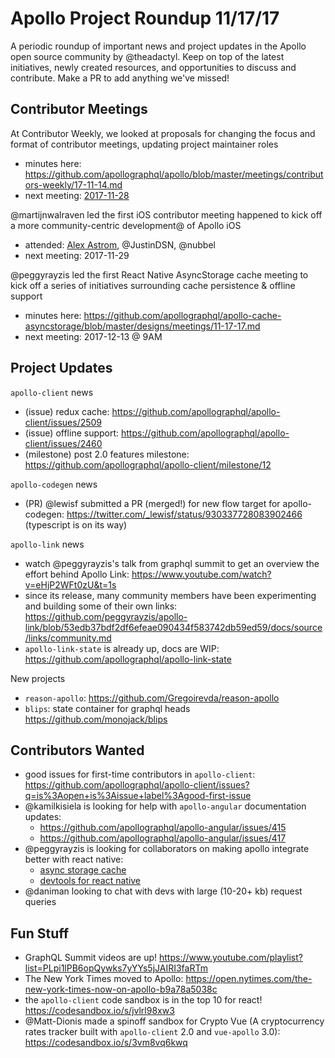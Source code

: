 
# Apollo Project Roundup 11/17/17

A periodic roundup of important news and project updates in the Apollo open source community by @theadactyl. Keep on top of the latest initiatives, newly created resources, and opportunities to discuss and contribute. Make a PR to add anything we've missed!

## Contributor Meetings

At Contributor Weekly, we looked at proposals for changing the focus and format of contributor meetings, updating project maintainer roles
- minutes here:  https://github.com/apollographql/apollo/blob/master/meetings/contributors-weekly/17-11-14.md
- next meeting: [2017-11-28](https://github.com/apollographql/apollo/blob/master/meetings/contributors-weekly/17-11-28.md)

@martijnwalraven led the first iOS contributor meeting happened to kick off a more community-centric development@ of Apollo iOS
- attended: [Alex Astrom](http://www.iosnomad.com), @JustinDSN, @nubbel
- next meeting: 2017-11-29

@peggyrayzis led the first React Native AsyncStorage cache meeting to kick off a series of initiatives surrounding cache persistence & offline support
- minutes here: https://github.com/apollographql/apollo-cache-asyncstorage/blob/master/designs/meetings/11-17-17.md
- next meeting: 2017-12-13 @ 9AM

## Project Updates 
`apollo-client` news 
- (issue) redux cache: https://github.com/apollographql/apollo-client/issues/2509
- (issue) offline support: https://github.com/apollographql/apollo-client/issues/2460
- (milestone) post 2.0 features milestone: https://github.com/apollographql/apollo-client/milestone/12

`apollo-codegen` news
- (PR) @lewisf submitted a PR (merged!) for new flow target for apollo-codegen: https://twitter.com/_lewisf/status/930337728083902466 (typescript is on its way)

`apollo-link` news
- watch @peggyrayzis's talk from graphql summit to get an overview the effort behind Apollo Link: https://www.youtube.com/watch?v=eHjP2WFt0zU&t=1s
- since its release, many community members have been experimenting and building some of their own links: https://github.com/peggyrayzis/apollo-link/blob/53edb37bdf2df6efeae090434f583742db59ed59/docs/source/links/community.md
- `apollo-link-state` is already up, docs are WIP: https://github.com/apollographql/apollo-link-state

New projects
   * `reason-apollo`: https://github.com/Gregoirevda/reason-apollo
   * `blips`: state container for graphql heads https://github.com/monojack/blips

## Contributors Wanted
- good issues for first-time contributors in `apollo-client`: https://github.com/apollographql/apollo-client/issues?q=is%3Aopen+is%3Aissue+label%3Agood-first-issue
- @kamilkisiela is looking for help with `apollo-angular` documentation updates:
  - https://github.com/apollographql/apollo-angular/issues/415
  - https://github.com/apollographql/apollo-angular/issues/417
- @peggyrayzis is looking for collaborators on making apollo integrate better with react native:
  - [async storage cache](https://github.com/apollographql/apollo-cache-asyncstorage)
  - [devtools for react native](https://github.com/jhen0409/react-native-debugger/issues/177)
- @daniman looking to chat with devs with large (10-20+ kb) request queries

## Fun Stuff
- GraphQL Summit videos are up!  https://www.youtube.com/playlist?list=PLpi1lPB6opQywks7yYYs5jJAIRI3faRTm
- The New York Times moved to Apollo: https://open.nytimes.com/the-new-york-times-now-on-apollo-b9a78a5038c
- the `apollo-client` code sandbox is in the top 10 for react! https://codesandbox.io/s/jvlrl98xw3
- @Matt-Dionis made a spinoff sandbox for Crypto Vue (A cryptocurrency rates tracker built with `apollo-client` 2.0 and `vue-apollo` 3.0): https://codesandbox.io/s/3vm8vq6kwq
